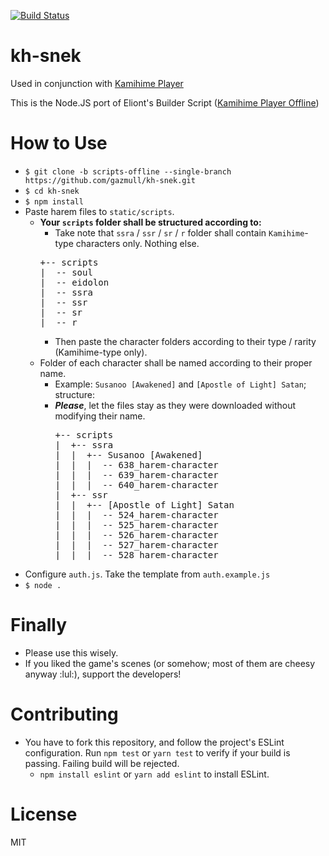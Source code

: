 [![Build Status](https://travis-ci.org/gazmull/kh-snek.svg?branch=master)](https://travis-ci.org/gazmull/kh-snek)
# kh-snek

Used in conjunction with [Kamihime Player](https://github.com/gazmull/kamihime-player)

This is the Node.JS port of Eliont's Builder Script ([Kamihime Player Offline](https://harem-battle.club/kamihime-project/3605-love-scenes-collecting.html))

# How to Use
* `$ git clone -b scripts-offline --single-branch https://github.com/gazmull/kh-snek.git`
* `$ cd kh-snek`
* `$ npm install`
* Paste harem files to `static/scripts`.
  * **Your `scripts` folder shall be structured according to:**
    * Take note that `ssra` / `ssr` / `sr` / `r` folder shall contain `Kamihime`-type characters only. Nothing else.
    <pre>+-- scripts
    |  -- soul
    |  -- eidolon
    |  -- ssra
    |  -- ssr
    |  -- sr
    |  -- r</pre>
    * Then paste the character folders according to their type / rarity (Kamihime-type only).
  * Folder of each character shall be named according to their proper name.
    * Example: `Susanoo [Awakened]` and `[Apostle of Light] Satan`; structure:
    * ***Please***, let the files stay as they were downloaded without modifying their name.
      <pre>+-- scripts
      |  +-- ssra
      |  |  +-- Susanoo [Awakened]
      |  |  |  -- 638_harem-character
      |  |  |  -- 639_harem-character
      |  |  |  -- 640_harem-character
      |  +-- ssr
      |  |  +-- [Apostle of Light] Satan
      |  |  |  -- 524_harem-character
      |  |  |  -- 525_harem-character
      |  |  |  -- 526_harem-character
      |  |  |  -- 527_harem-character
      |  |  |  -- 528_harem-character
      </pre>
* Configure `auth.js`. Take the template from `auth.example.js`
* `$ node .`

# Finally
* Please use this wisely.
* If you liked the game's scenes (or somehow; most of them are cheesy anyway :lul:), support the developers!

# Contributing
* You have to fork this repository, and follow the project's ESLint configuration. Run `npm test` or `yarn test` to verify if your build is passing. Failing build will be rejected.
  * `npm install eslint` or `yarn add eslint` to install ESLint.

# License
  MIT
